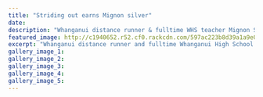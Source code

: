 ```yaml
---
title: "Striding out earns Mignon silver"
date: 
description: "Whanganui distance runner & fulltime WHS teacher Mignon Stevenson has not rested on her laurels since winning national silver in the Athletics NZ marathon..."
featured_image: http://c1940652.r52.cf0.rackcdn.com/597ac223b8d39a1a9e000ccc/Mignon-Stevenson-marathon-chron-july.jpg
excerpt: "Whanganui distance runner and fulltime Whanganui High School teacher Mignon Stevenson has not rested on her laurels since winning national silver in the Athletics NZ marathon late last month."
gallery_image_1: 
gallery_image_2: 
gallery_image_3: 
gallery_image_4: 
gallery_image_5: 
---
```

